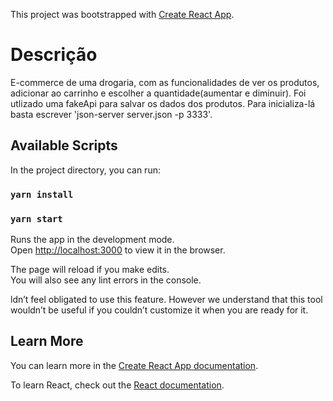 This project was bootstrapped with [Create React App](https://github.com/facebook/create-react-app).

# Descrição
E-commerce de uma drogaria, com as funcionalidades de ver os produtos, adicionar ao carrinho e escolher a quantidade(aumentar e diminuir). Foi utlizado uma fakeApi para salvar os dados dos produtos. Para inicializa-lá basta escrever 'json-server server.json -p 3333'. 



## Available Scripts

In the project directory, you can run:

### `yarn install`
### `yarn start`

Runs the app in the development mode.<br />
Open [http://localhost:3000](http://localhost:3000) to view it in the browser.

The page will reload if you make edits.<br />
You will also see any lint errors in the console.

ldn’t feel obligated to use this feature. However we understand that this tool wouldn’t be useful if you couldn’t customize it when you are ready for it.

## Learn More

You can learn more in the [Create React App documentation](https://facebook.github.io/create-react-app/docs/getting-started).

To learn React, check out the [React documentation](https://reactjs.org/).


